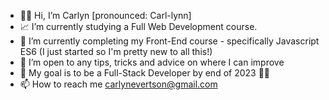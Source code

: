 - 👋🏼 Hi, I’m Carlyn [pronounced: Carl-lynn]
- 📈 I’m currently studying a Full Web Development course.
- 🌱 I’m currently completing my Front-End course - specifically Javascript ES6 (I just started so I'm pretty new to all this!)
- 💞️ I’m open to any tips, tricks and advice on where I can improve
- 🚀 My goal is to be a Full-Stack Developer by end of 2023 💪🏼
- 📫 How to reach me carlynevertson@gmail.com

<!---
carlynevertson/carlynevertson is a ✨ special ✨ repository because its `README.md` (this file) appears on your GitHub profile.
You can click the Preview link to take a look at your changes.
--->
